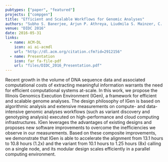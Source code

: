 ```yaml
---
pubtypes: ["paper", "featured"]
projects: ["compgen"]
title: "Efficient and Scalable Workflows for Genomic Analyses"
authors: "Subho S. Banerjee, Arjun P. Athreya, Liudmila S. Mainzer, C. Victor Jongeneel, and Wen-Mei Hwu, Zbigniew T. Kalbarczyk and Ravishankar K. Iyer"
venue: "DIDC 2016"
date: 2016-05-31
links:
  - name: ACM-DL
    icon: ai ai-acmdl
    url: "http://dl.acm.org/citation.cfm?id=2912156"
  - name: Presentation
    icon: far fa-file-pdf
    url: "files/DIDC_2016_Presentation.pdf"
---
```


Recent growth in the volume of DNA sequence data and associated computational costs of extracting meaningful information
warrants the need for efficient computational systems at-scale. In this work, we propose the Illinois Genomics Execution
Environment (IGen), a framework for efficient and scalable genome analyses. The design philosophy of IGen is based on
algorithmic analysis and extensive measurements on compute- and data-intensive genomic analyses workflows (such as
variant discovery and genotyping analysis) executed on high-performance and cloud computing infrastructures. IGen
leverages the advantages of existing designs and proposes new software improvements to overcome the inefficiencies we
observe in our measurements. Based on these composite improvements, we demonstrate that IGen is able to accelerate the
alignment from 13.1 hours to 10.8 hours (1.2x) and the variant from 10.1 hours to 1.25 hours (8x) calling on a single
node, and its modular design scales efficiently in a parallel computing environment.
